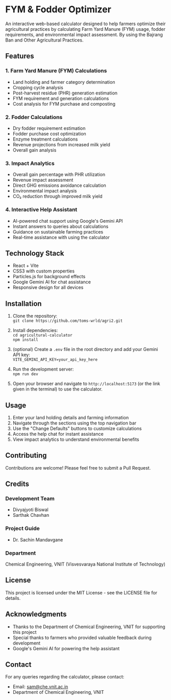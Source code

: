# FYM & Fodder Optimizer

An interactive web-based calculator designed to help farmers optimize their agricultural practices by calculating Farm Yard Manure (FYM) usage, fodder requirements, and environmental impact assessment. By using the Bajrang Ban and Other Agricultural Practices.

## Features

### 1. Farm Yard Manure (FYM) Calculations

- Land holding and farmer category determination
- Cropping cycle analysis
- Post-harvest residue (PHR) generation estimation
- FYM requirement and generation calculations
- Cost analysis for FYM purchase and composting

### 2. Fodder Calculations

- Dry fodder requirement estimation
- Fodder purchase cost optimization
- Enzyme treatment calculations
- Revenue projections from increased milk yield
- Overall gain analysis

### 3. Impact Analytics

- Overall gain percentage with PHR utilization
- Revenue impact assessment
- Direct GHG emissions avoidance calculation
- Environmental impact analysis
- CO₂ reduction through improved milk yield

### 4. Interactive Help Assistant

- AI-powered chat support using Google's Gemini API
- Instant answers to queries about calculations
- Guidance on sustainable farming practices
- Real-time assistance with using the calculator

## Technology Stack

- React + Vite
- CSS3 with custom properties
- Particles.js for background effects
- Google Gemini AI for chat assistance
- Responsive design for all devices

## Installation

1. Clone the repository: <br>
   `git clone https://github.com/toms-wrld/agri2.git` <br>

2. Install dependencies: <br>
   `cd agricultural-calculator` <br>
   `npm install`

3. (optional) Create a `.env` file in the root directory and add your Gemini API key: <br>
   `VITE_GEMINI_API_KEY=your_api_key_here`

4. Run the development server: <br>
   `npm run dev`

5. Open your browser and navigate to `http://localhost:5173` (or the link given in the terminal) to use the calculator.

## Usage

1. Enter your land holding details and farming information
2. Navigate through the sections using the top navigation bar
3. Use the "Change Defaults" buttons to customize calculations
4. Access the help chat for instant assistance
5. View impact analytics to understand environmental benefits

## Contributing

Contributions are welcome! Please feel free to submit a Pull Request.

## Credits

### Development Team

- Divyajyoti Biswal
- Sarthak Chavhan

### Project Guide

- Dr. Sachin Mandavgane

### Department

Chemical Engineering, VNIT (Visvesvaraya National Institute of Technology)

## License

This project is licensed under the MIT License - see the LICENSE file for details.

## Acknowledgments

- Thanks to the Department of Chemical Engineering, VNIT for supporting this project
- Special thanks to farmers who provided valuable feedback during development
- Google's Gemini AI for powering the help assistant

## Contact

For any queries regarding the calculator, please contact:

- Email: sam@che.vnit.ac.in
- Department of Chemical Engineering, VNIT
